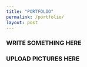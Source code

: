 ```yaml
---
title: "PORTFOLIO"
permalink: /portfolio/
layout: post
---
```


### WRITE SOMETHING HERE  

### UPLOAD PICTURES HERE  
